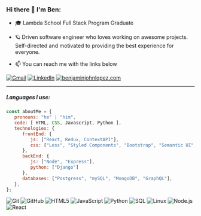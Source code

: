 ### Hi there 👋 I'm Ben:

- 🎓 Lambda School Full Stack Program Graduate
- 🪐 Driven software engineer who loves working on awesome projects. Self-directed and motivated to providing the best experience for everyone.

- :mailbox: You can reach me with the links below

[![Gmail](https://img.shields.io/badge/-GMAIL-D14836?style=for-the-badge&logo=gmail&logoColor=white)](mailto:benjaminjohnlopez@gmail.com)
[![LinkedIn](https://img.shields.io/badge/-LINKEDIN-0077B5?style=for-the-badge&logo=linkedin&logoColor=white)](https://www.linkedin.com/in/andre-michalowski/)
[![benjaminjohnlopez.com](https://img.shields.io/badge/-ANDREMICHALOWSKI.COM-000000?style=for-the-badge&logo=react&logoColor=white)](https://benjaminjohnlopez.com)

---------------------------------------------------------------------------------------------------------------------------------------------------------------------------------

##### Languages I use:

```javascript
const aboutMe = {
   pronouns: "he" | "him",
   code: [ HTML, CSS, Javascript, Python ],
   technologies: {
      frontEnd: {
         js: ["React, Redux, ContextAPI"],
         css: ["Less", "Styled Components", "Bootstrap", "Semantic UI", "AntD", "Tailwind"]
      },
      backEnd: {
         js: ["Node", "Express"],
         python: ["Django"]
      },
      databases: ["Postgress", "mySQL", "MongoDB", "GraphQL"],
   },
};
```
![Git](https://img.shields.io/badge/-Git-222222?style=flat&logo=git&logoColor=F05032)
![GitHub](https://img.shields.io/badge/-GitHub-222222?style=flat&logo=github&logoColor=181717)
![HTML5](https://img.shields.io/badge/-HTML5-000000?style=flat&logo=html5)
![JavaScript](https://img.shields.io/badge/-JavaScript-000000?style=flat&logo=javascript)
![Python](https://img.shields.io/badge/-Python-000000?style=flat&logo=python)
![SQL](https://img.shields.io/badge/-SQL-000000?style=flat&logo=postgresql)
![Linux](https://img.shields.io/badge/-Linux-222222?style=flat&logo=linux&logoColor=FCC624)
![Node.js](https://img.shields.io/badge/-Node.js-222222?style=flat&logo=node.js&logoColor=339933)
![React](https://img.shields.io/badge/-React-222222?style=flat&logo=React&logoColor=61DAFB)

